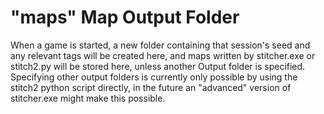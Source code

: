 # "maps" Map Output Folder

When a game is started, a new folder containing that session's seed and any relevant tags will be created here, and maps written by stitcher.exe or stitch2.py will be stored here, unless another Output folder is specified. Specifying other output folders is currently only possible by using the stitch2 python script directly, in the future an "advanced" version of stitcher.exe might make this possible.
